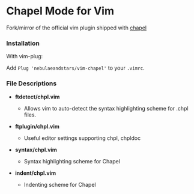 # Chapel Mode for Vim

Fork/mirror of the official vim plugin shipped with [chapel](https://chapel-lang.org)


### Installation

With vim-plug:

Add `Plug 'nebulaeandstars/vim-chapel'` to your `.vimrc`.


### File Descriptions

+ **ftdetect/chpl.vim**

  - Allows vim to auto-detect the syntax highlighting scheme for .chpl files.

+ **ftplugin/chpl.vim**

  - Useful editor settings supporting chpl, chpldoc

+ **syntax/chpl.vim**

  - Syntax highlighting scheme for Chapel

+ **indent/chpl.vim**

  - Indenting scheme for Chapel
